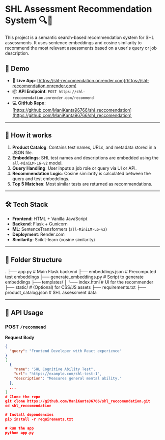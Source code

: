 # SHL Assessment Recommendation System 🔍🧠

This project is a semantic search-based recommendation system for SHL assessments. It uses sentence embeddings and cosine similarity to recommend the most relevant assessments based on a user's query or job description.

## 🚀 Demo

- 🔗 **Live App**: [https://shl-reccomendation.onrender.com](https://shl-reccomendation.onrender.com)
- 📦 **API Endpoint**: `POST https://shl-reccomendation.onrender.com/recommend`
- 💻 **GitHub Repo**: [https://github.com/ManiKanta96766/shl_reccomendation](https://github.com/ManiKanta96766/shl_reccomendation)

---

## 🧠 How it works

1. **Product Catalog**: Contains test names, URLs, and metadata stored in a JSON file.
2. **Embeddings**: SHL test names and descriptions are embedded using the `all-MiniLM-L6-v2` model.
3. **Query Handling**: User inputs a job role or query via UI or API.
4. **Recommendation Logic**: Cosine similarity is calculated between the query and test embeddings.
5. **Top 5 Matches**: Most similar tests are returned as recommendations.

---

## 🛠 Tech Stack

- **Frontend**: HTML + Vanilla JavaScript
- **Backend**: Flask + Gunicorn
- **ML**: SentenceTransformers (`all-MiniLM-L6-v2`)
- **Deployment**: Render.com
- **Similarity**: Scikit-learn (cosine similarity)

---

## 📂 Folder Structure

. ├── app.py # Main Flask backend ├── embeddings.json # Precomputed test embeddings ├── generate_embeddings.py # Script to generate embeddings ├── templates/ │ └── index.html # UI for the recommender ├── static/ # (Optional) for CSS/JS assets ├── requirements.txt ├── product_catalog.json # SHL assessment data

---

## 📡 API Usage

### POST `/recommend`

**Request Body**
```json
{
  "query": "Frontend Developer with React experience"
}
[
  {
    "name": "SHL Cognitive Ability Test",
    "url": "https://example.com/shl-test-1",
    "description": "Measures general mental ability."
  },
  ...
]
# Clone the repo
git clone https://github.com/ManiKanta96766/shl_reccomendation.git
cd shl_reccomendation

# Install dependencies
pip install -r requirements.txt

# Run the app
python app.py
